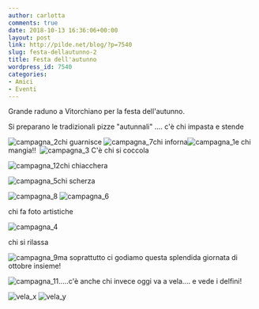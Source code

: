 ```yaml
---
author: carlotta
comments: true
date: 2018-10-13 16:36:06+00:00
layout: post
link: http://pilde.net/blog/?p=7540
slug: festa-dellautunno-2
title: Festa dell'autunno
wordpress_id: 7540
categories:
- Amici
- Eventi
---
```


Grande raduno a Vitorchiano per la festa dell'autunno.

Si preparano le tradizionali pizze "autunnali" .... c'è chi impasta e stende

![campagna_2](http://pilde.net/blog/wp-content/uploads/2018/11/campagna_2.jpg)chi guarnisce ![campagna_7](http://pilde.net/blog/wp-content/uploads/2018/11/campagna_7.jpg)chi inforna![campagna_1](http://pilde.net/blog/wp-content/uploads/2018/11/campagna_1.jpg)e chi mangia!!  ![campagna_3](http://pilde.net/blog/wp-content/uploads/2018/11/campagna_3.jpg) C'è chi si coccola

![campagna_12](http://pilde.net/blog/wp-content/uploads/2018/11/campagna_12.jpg)chi chiacchera

![campagna_5](http://pilde.net/blog/wp-content/uploads/2018/11/campagna_5.jpg)chi scherza

![campagna_8](http://pilde.net/blog/wp-content/uploads/2018/11/campagna_8.jpg) ![campagna_6](http://pilde.net/blog/wp-content/uploads/2018/11/campagna_6.jpg)

chi fa foto artistiche

![campagna_4](http://pilde.net/blog/wp-content/uploads/2018/11/campagna_4.jpg)

chi si rilassa

![campagna_9](http://pilde.net/blog/wp-content/uploads/2018/11/campagna_9.jpg)ma soprattutto ci godiamo questa splendida giornata di ottobre insieme!

![campagna_11](http://pilde.net/blog/wp-content/uploads/2018/11/campagna_11.jpg).....c'è anche chi invece oggi va a vela.... e vede i delfini!

![vela_x](http://pilde.net/blog/wp-content/uploads/2018/10/vela_x.jpg) ![vela_y](http://pilde.net/blog/wp-content/uploads/2018/10/vela_y.jpg)
